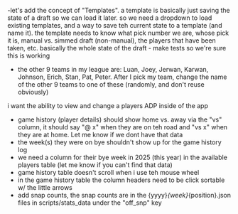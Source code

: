 -let's add the concept of "Templates". a template is basically just saving the state of a draft so we can load it later. so we need a dropdown to load existing templates, and a way to save teh current state to a template (and name it). the template needs to know what pick number we are, whose pick it is, manual vs. simmed draft (non-manual), the players that have been taken, etc. basically the whole state of the draft
    - make tests so we're sure this is working


- the other 9 teams in my league are:
Luan, Joey, Jerwan, Karwan, Johnson, Erich, Stan, Pat, Peter. After I pick my team, change the name of the other 9 teams to one of these (randomly, and don't reuse obviously)

i want the ability to view and change a players ADP inside of the app

- game history (player details) should show home vs. away via the "vs" column, it should say "@ x" when they are on teh road and "vs x" when they are at home. Let me know if we dont have that data
- the week(s) they were on bye shouldn't show up for the game history log
- we need a column for their bye week in 2025 (this year) in the available players table (let me know if you can't find that data)
- game history table doesn't scroll when i use teh mouse wheel
- in the game history table the column headers need to be  click sortable w/ the little arrows
- add snap counts, the snap counts are in the {yyyy}_{week}_{position}.json files in scripts/stats_data under the "off_snp" key